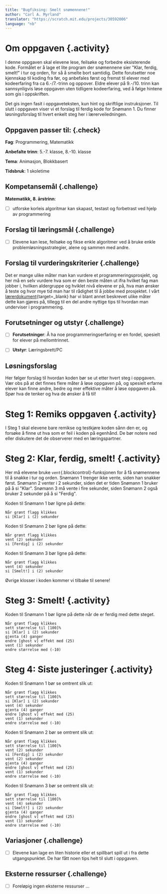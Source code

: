 ```yaml
---
title: "Bugfiksing: Smelt snømennene!"
author: "Carl A. Myrland" 
translator: "https://scratch.mit.edu/projects/30592006"
language: "nb"
---
```



# Om oppgaven {.activity}

I denne oppgaven skal elevene lese, feilsøke og forbedre eksisterende kode. Formålet er å lage et lite program der snømennene sier "Klar, ferdig, smelt!" i tur og orden, for så å smelte bort samtidig. Dette forutsetter noe kjennskap til koding fra før, og anbefales først og fremst til elever med kodeerfaring fra ca 6.-/7.-trinn og oppover. Eldre elever på 9.-/10. trinn kan sannsynligvis løse oppgaven uten tidligere kodeerfaring, ved å følge hintene som gis i oppskriften.

Det gis ingen fasit i oppgaveteksten, kun hint og skriftlige instruksjoner. Til slutt i oppgaven viser vi et forslag til ferdig kode for Snømann 1. Du finner løsningsforslag til hvert enkelt steg her i lærerveiledningen.

## Oppgaven passer til: {.check}

 **Fag**: Programmering, Matematikk

**Anbefalte trinn**: 5.-7. klasse, 8.-10. klasse

**Tema**: Animasjon, Blokkbasert

**Tidsbruk**: 1 skoletime

## Kompetansemål {.challenge}

**Matematikk, 8. årstrinn**:
- [ ] utforske korleis algoritmar kan skapast, testast og forbetrast ved hjelp av programmering

## Forslag til læringsmål {.challenge}

- [ ] Elevene kan lese, feilsøke og fikse enkle algoritmer ved å bruke enkle problemløsningsstrategier, alene og sammen med andre.

## Forslag til vurderingskriterier {.challenge}

Det er mange ulike måter man kan vurdere et programmeringsprosjekt, og her må en
selv vurdere hva som er den beste måten ut ifra hvilket fag man jobber i,
hvilken aldergruppe og hviklet nivå elevene er på, hva man ønsker å teste og
hvor mye tid man har til rådighet til å jobbe med prosjektet. I vårt
[lærerdokument](https://github.com/kodeklubben/oppgaver/wiki/Hvordan-undervise-i-og-vurdere-programmering){target=_blank} har vi blant
annet beskrevet ulike måter dette kan gjøres på, tillegg til en del andre
nyttige tips til hvordan man underviser i programmering.

## Forutsetninger og utstyr {.challenge}

- [ ] **Forutsetninger**: Å ha noe programmeringserfaring er en fordel, spesielt for elever på mellomtrinnet.

- [ ] **Utstyr**: Læringsbrett/PC 

## Løsningsforslag

Her følger forslag til hvordan koden bør se ut etter hvert steg i oppgaven. Vær obs på at det finnes flere måter å løse oppgaven på, og spesielt erfarne elever kan finne andre, bedre og mer effektive måter å løse oppgaven på. Spør hva de tenker og hva de ønsker å få til! 

# Steg 1: Remiks oppgaven {.activity}

I Steg 1 skal elevene bare remikse og testkjøre koden sånn den er, og forsøke å finne ut hva som er feil i koden på egenhånd. De bør notere ned eller diskutere det de observerer med en læringspartner.

# Steg 2: Klar, ferdig, smelt! {.activity}

Her må elevene bruke `vent`{.blockcontrol}-funksjonen for å få snømennene til å snakke i tur og orden. Snømann 1 trenger ikke vente, siden han snakker først. Snømann 2 venter i 2 sekunder, siden det er tiden Snømann 1 bruker på å si "Klar". Snømann 3 må vente i fire sekunder, siden Snømann 2 også bruker 2 sekunder på å si "Ferdig".

Koden til Snømann 1 bør ligne på dette:
```blocks
Når grønt flagg klikkes
si [Klar] i (2) sekunder
```
Koden til Snømann 2 bør ligne på dette:
```blocks
Når grønt flagg klikkes
vent (2) sekunder
si [Ferdig] i (2) sekunder
```
Koden til Snømann 3 bør ligne på dette:
```blocks
Når grønt flagg klikkes
vent (4) sekunder
si [Smelt!] i (2) sekunder
```
Øvrige klosser i koden kommer vi tilbake til senere!

# Steg 3: Smelt! {.activity}

Koden til Snømann 1 bør ligne på dette når de er ferdig med dette steget.

```blocks
Når grønt flagg klikkes
sett størrelse til [100]%
si [Klar] i (2) sekunder
gjenta (4) ganger
endre [ghost v] effekt med (25)
vent (1) sekunder
endre størrelse med (-10)
```

# Steg 4: Siste justeringer {.activity}

Koden til Snømann 1 bør se omtrent slik ut:
 
```blocks
Når grønt flagg klikkes
sett størrelse til [100]%
si [Klar] i (2) sekunder
vent (4) sekunder
gjenta (4) ganger
endre [ghost v] effekt med (25)
vent (1) sekunder
endre størrelse med (-10)
```
Koden til Snømann 2 bør se omtrent slik ut:
 
```blocks
Når grønt flagg klikkes
sett størrelse til [100]%
vent (2) sekunder
si [Ferdig] i (2) sekunder
vent (2) sekunder
gjenta (4) ganger
endre [ghost v] effekt med (25)
vent (1) sekunder
endre størrelse med (-10)
```
Koden til Snømann 3 bør se omtrent slik ut:
 
```blocks
Når grønt flagg klikkes
sett størrelse til [100]%
vent (4) sekunder
si [Smelt!] i (2) sekunder
gjenta (4) ganger
endre [ghost v] effekt med (25)
vent (1) sekunder
endre størrelse med (-10)
```

## Variasjoner {.challenge}

- [ ] Elevene kan lage en liten historie eller et spillbart spill ut i fra dette utgangspunktet. De har fått noen tips helt til slutt i oppgaven. 

## Eksterne ressurser {.challenge}

- [ ] Foreløpig ingen eksterne ressurser ...
